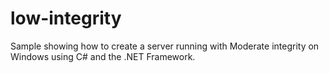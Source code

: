 # low-integrity
Sample showing how to create a server running with Moderate integrity on Windows using C# and the .NET Framework.
